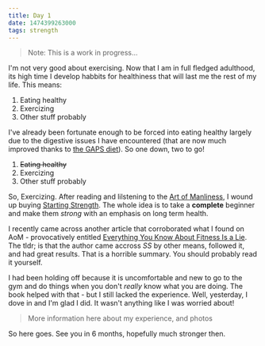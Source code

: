 ```yaml
---
title: Day 1
date: 1474399263000
tags: strength
---
```


> Note: This is a work in progress...

I'm not very good about exercising. Now that I am in full fledged adulthood, its high time I develop habbits for healthiness that will last me the rest of my life. This means:

1. Eating healthy
2. Exercizing
3. Other stuff probably

I've already been fortunate enough to be forced into eating healthy largely due to the digestive issues I have encountered (that are now much improved thanks to [the GAPS diet](http://www.gapsdiet.com/)). So one down, two to go!

1. ~~Eating healthy~~
2. Exercizing
3. Other stuff probably

So, Exercizing. After reading and lilstening to the [Art of Manliness](http://artofmanliness.com), I wound up buying [Starting Strength](https://www.amazon.com/Starting-Strength-Basic-Barbell-Training/dp/0982522738). The whole idea is to take a **complete** beginner and make them _strong_ with an emphasis on long term health.

I recently came across another article that corroborated what I found on AoM - provocatively entitled [Everything You Know About Fitness Is a Lie](http://www.mensjournal.com/magazine/everything-you-know-about-fitness-is-a-lie-20120504). The tldr; is that the author came accross _SS_ by other means, followed it, and had great results. That is a horrible summary. You should probably read it yourself. 

I had been holding off because it is uncomfortable and new to go to the gym and do things when you don't _really_ know what you are doing. The book helped with that - but I still lacked the experience. Well, yesterday, I dove in and I'm glad I did. It wasn't anything like I was worried about!

> More information here about my experience, and photos

So here goes. See you in 6 months, hopefully much stronger then.